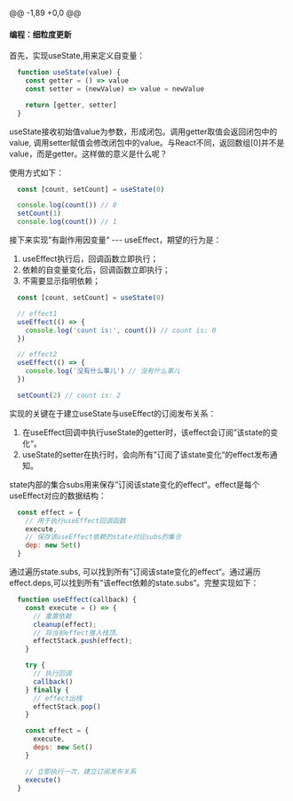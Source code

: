 @@ -1,89 +0,0 @@
#### 编程：细粒度更新

首先，实现useState,用来定义自变量：

```js
  function useState(value) {
    const getter = () => value
    const setter = (newValue) => value = newValue

    return [getter, setter] 
  }
```
useState接收初始值value为参数，形成闭包。调用getter取值会返回闭包中的value, 调用setter赋值会修改闭包中的value。与React不同，返回数组[0]并不是value，而是getter。这样做的意义是什么呢？

使用方式如下：
```js
  const [count, setCount] = useState(0)

  console.log(count()) // 0
  setCount(1)
  console.log(count()) // 1
```

接下来实现”有副作用因变量“ --- useEffect，期望的行为是：

1. useEffect执行后，回调函数立即执行；
2. 依赖的自变量变化后，回调函数立即执行；
3. 不需要显示指明依赖；

```js
  const [count, setCount] = useState(0)

  // effect1
  useEffect(() => {
    console.log('count is:', count()) // count is: 0
  })

  // effect2
  useEffect(() => {
    console.log('没有什么事儿') // 没有什么事儿
  })

  setCount(2) // count is: 2
```

实现的关键在于建立useState与useEffect的订阅发布关系：

1. 在useEffect回调中执行useState的getter时，该effect会订阅”该state的变化“。
2. useState的setter在执行时，会向所有”订阅了该state变化“的effect发布通知。
   
state内部的集合subs用来保存”订阅该state变化的effect“。effect是每个useEffect对应的数据结构：

```js
  const effect = {
    // 用于执行useEffect回调函数
    execute,
    // 保存该useEffect依赖的state对应subs的集合
    dep: new Set()
  }
```

通过遍历state.subs, 可以找到所有”订阅该state变化的effect“。通过遍历effect.deps,可以找到所有”该effect依赖的state.subs“。完整实现如下：

```js
  function useEffect(callback) {
    const execute = () => {
      // 重置依赖
      cleanup(effect);
      // 将当前effect推入栈顶。
      effectStack.push(effect);
    }

    try {
      // 执行回调
      callback()
    } finally {
      // effect出栈
      effectStack.pop()
    }

    const effect = {
      execute,
      deps: new Set()
    }

    // 立即执行一次，建立订阅发布关系
    execute()
  }
```
